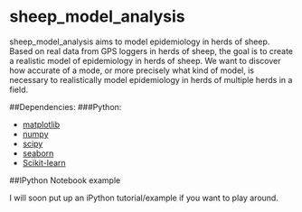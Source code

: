 # sheep_model_analysis
sheep_model_analysis aims to model epidemiology in herds of sheep. Based on real data from GPS loggers in herds of sheep, the goal is to create a realistic model of epidemiology in herds of sheep. We want to discover how accurate of a mode, or more precisely what kind of model, is necessary to realistically model epidemiology in herds of multiple herds in a field.

##Dependencies:
###Python:
- [matplotlib](http://matplotlib.org/ "matplotlib")
- [numpy](http://www.numpy.org "NumPy")
- [scipy](http://www.scipy.org "SciPy")
- [seaborn](http://stanford.edu/~mwaskom/software/seaborn/ "SeaBorn")
- [Scikit-learn](http://scikit-learn.org/ "Scikit-learn")

##IPython Notebook example

I will soon put up an iPython tutorial/example if you want to play around.
